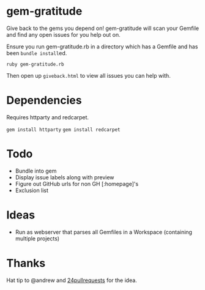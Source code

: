 # gem-gratitude

Give back to the gems you depend on! gem-gratitude will scan your Gemfile and find any open issues for you help out on.

Ensure you run gem-gratitude.rb in a directory which has a Gemfile and has been `bundle install`ed.

`ruby gem-gratitude.rb`

Then open up `giveback.html` to view all issues you can help with.

# Dependencies

Requires httparty and redcarpet.

`gem install httparty`
`gem install redcarpet`

# Todo

* Bundle into gem
* Display issue labels along with preview
* Figure out GitHub urls for non GH [:homepage]'s
* Exclusion list

# Ideas

* Run as webserver that parses all Gemfiles in a Workspace (containing multiple projects)

# Thanks

Hat tip to @andrew and [24pullrequests](http://24pullrequests.com/) for the idea.